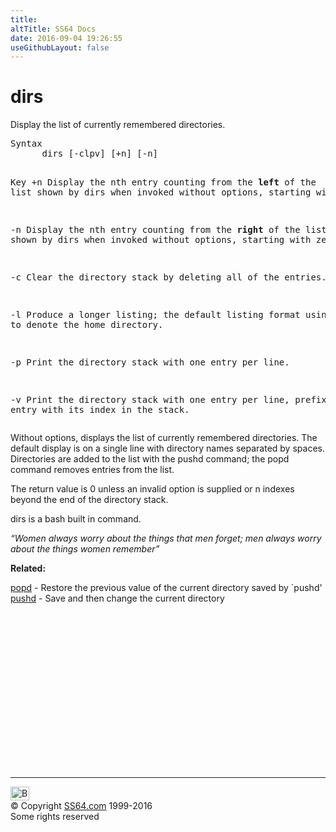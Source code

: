 ```yaml
---
title:
altTitle: SS64 Docs
date: 2016-09-04 19:26:55
useGithubLayout: false
---
```

<!-- #BeginLibraryItem "/Library/head_osx.lbi" --><!-- #EndLibraryItem --><h1>dirs</h1> 
<p>Display the list of currently remembered directories. </p>
<pre>Syntax
      dirs [-clpv] [+n] [-n]

Key
   +n   Display the nth entry counting from the <b>left</b> of the list shown by dirs when
        invoked without options, starting with zero.

   -n   Display the nth entry counting from the <b>right</b> of the list shown by dirs when
        invoked without options, starting with zero.

   -c   Clear the directory stack by deleting all of the entries.

   -l   Produce a longer listing; the default listing format using a tilde to
        denote the home directory.

   -p   Print the directory stack with one entry per line.

   -v   Print  the directory stack with one entry per line, prefixing each entry with
        its index in the stack.</pre>
<p> Without options, displays the list of currently remembered directories. The default display is on a single line with directory names separated by spaces. Directories are added to the
list with the pushd command; the popd command removes entries from the list.</p>
<p>The return value is 0 unless an invalid option is supplied or n indexes beyond the end of the
directory stack.</p>
<p>dirs is a bash built in command.</p>
<p class="quote"><i>“Women always worry about the things that men forget; men always worry about the things women remember”</i></p>
<p><b>Related:</b></p>
<p>
<a href="popd.html">popd</a> - Restore the previous value of the current directory 
saved by `pushd'<a href="pushd.html"><br>
pushd</a> - Save and then change the current directory</p><!-- #BeginLibraryItem "/Library/foot_osx.lbi" --><p>
<!-- OSX300 -->
<ins class="adsbygoogle" style="display:inline-block;width:300px;height:250px" data-ad-client="ca-pub-6140977852749469" data-ad-slot="1823340303"></ins>
<script>
(adsbygoogle = window.adsbygoogle || []).push({});
</script></p>
<hr>
<div id="bl" class="footer"><a href="dirs.html#"><img src="../images/top.png" width="30" height="22" alt="Back to the Top"></a></div>
<div id="br" class="footer, tagline">© Copyright <a href="../index.html">SS64.com</a> 1999-2016<br>
Some rights reserved</div><!-- #EndLibraryItem -->
